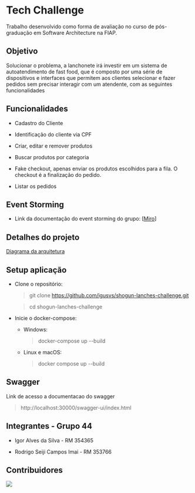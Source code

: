 # Tech Challenge

Trabalho desenvolvido como forma de avaliação no curso de pós-graduação em Software Architecture na FIAP.

## Objetivo
Solucionar o problema, a lanchonete irá investir em um sistema de autoatendimento de fast food, que é composto por uma série de dispositivos e interfaces que permitem aos clientes selecionar e fazer pedidos sem precisar interagir com um atendente, com as seguintes funcionalidades

## Funcionalidades

- Cadastro do Cliente

- Identificação do cliente via CPF

- Criar, editar e remover produtos

- Buscar produtos por categoria

- Fake checkout, apenas enviar os produtos escolhidos para a fila. O checkout é a finalização do pedido.

- Listar os pedidos

## Event Storming
- Link da documentação do event storming do grupo: [[Miro](https://miro.com/app/board/uXjVKYtyiY8=/?share_link_id=475227793071)] 

## Detalhes do projeto

[Diagrama da arquitetura](docs/Hexagonal_Architecture.jpg)

## Setup aplicação
- Clone o repositório:

  	> git clone https://github.com/igusvs/shogun-lanches-challenge.git

  	> cd shogun-lanches-challenge

- Inicie o docker-compose:

    *	Windows:

         > docker-compose up --build

    *	Linux e macOS:

         > docker compose up --build


## Swagger 
 Link de acesso a documentacao do swagger
> http://localhost:30000/swagger-ui/index.html

## Integrantes - Grupo 44

- Igor Alves da Silva - RM 354365

- Rodrigo Seiji Campos Imai - RM 353766

## Contribuidores

<a href="https://github.com/igusvs/shogun-lanches-challenge/graphs/contributors"><img src="https://contrib.rocks/image?repo=igusvs/shogun-lanches-challenge"/></a>

